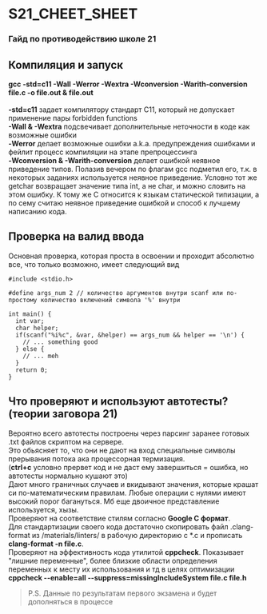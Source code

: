 # S21_CHEET_SHEET
### Гайд по противодействию школе 21

## Компиляция и запуск
**gcc -std=c11 -Wall -Werror -Wextra -Wconversion -Warith-conversion file.c -o file.out & file.out**</br></br>
**-std=c11** задает компилятору стандарт С11, который не допускает применение пары forbidden functions</br>
**-Wall & -Wextra** подсвечивает дополнительные неточности в коде как возможные ошибки</br>
**-Werror** делает возможные ошибки a.k.a. предупреждения ошибками и фейлит процесс компиляции на этапе препроцессинга</br>
**-Wconversion & -Warith-conversion** делает ошибкой неявное приведение типов. Полазив вечером по флагам gcc подметил его, т.к. в некоторых заданиях используется неявное приведение. Условно тот же getchar возвращает значение типа int, а не char, и можно словить на этом ошибку. К тому же С относится к языкам статической типизации, а по сему считаю неявное приведение ошибкой и способ к лучшему написанию кода.</br>

## Проверка на валид ввода
Основная проверка, которая проста в освоении и проходит абсолютно все, что только возможно, имеет следующий вид</br>
```С
#include <stdio.h>

#define args_num 2 // количество аргументов внутри scanf или по-простому количество включений символа '%' внутри

int main() {
  int var;
  char helper;
  if(scanf("%i%c", &var, &helper) == args_num && helper == '\n') {
    // ... something good
  } else {
    // ... meh 
  }
  return 0;
}
```

## Что проверяют и используют автотесты?(теории заговора 21)
Вероятно всего автотесты построены через парсинг заранее готовых .txt файлов скриптом на сервере.</br>
Это обьясняет то, что они не дают на вход специальные символы прерывания потока ака процессорная термизация.</br>(**ctrl+c** условно прервет код и не даст ему завершиться = ошибка, но автотесты нормально кушают это)</br>
Дают много граничных случаев и вкидывают значения, которые крашат си по-математическим правилам. Любые операции с нулями имеют высокий порог багануться. Мб еще двоичное представление используется, хызы.</br>
Проверяют на соответствие стилям согласно **Google C формат**.</br>
Для стандартизации своего кода достаточно скопировать файл .clang-format из /materials/linters/ в рабочую директорию с *.c и прописать </br>
**clang-format -n file.c**.</br>
Проверяют на эффективность кода утилитой **cppcheck**. Показывает "лишние переменные", более близкие области определения переменных к месту их использования и тд в целях оптимизации</br>
**cppcheck --enable=all --suppress=missingIncludeSystem file.c file.h**</br>
> P.S. Данные по результатам первого экзамена и будет дополняться в процессе

